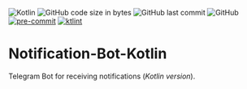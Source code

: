 ![Kotlin](https://img.shields.io/badge/Kotlin-1.4-blue?style=flat&logo=kotlin)
![GitHub code size in bytes](https://img.shields.io/github/languages/code-size/Vonvikken/Vonvikken-Notification-Bot-Kotlin)
![GitHub last commit](https://img.shields.io/github/last-commit/Vonvikken/Vonvikken-Notification-Bot-Kotlin)
![GitHub](https://img.shields.io/github/license/Vonvikken/Vonvikken-Notification-Bot-Kotlin)
[![pre-commit](https://img.shields.io/badge/pre--commit-enabled-brightgreen?logo=pre-commit&logoColor=white)](https://github.com/pre-commit/pre-commit)
[![ktlint](https://img.shields.io/badge/code%20style-%E2%9D%A4-FF4081.svg)](https://ktlint.github.io/)
# Notification-Bot-Kotlin
Telegram Bot for receiving notifications (_Kotlin version_).
